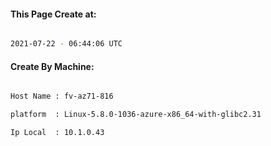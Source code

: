 
   
#### This Page Create at:

```bash

2021-07-22 - 06:44:06 UTC

```

#### Create By Machine:

```bash

Host Name : fv-az71-816

platform  : Linux-5.8.0-1036-azure-x86_64-with-glibc2.31

Ip Local  : 10.1.0.43

```

